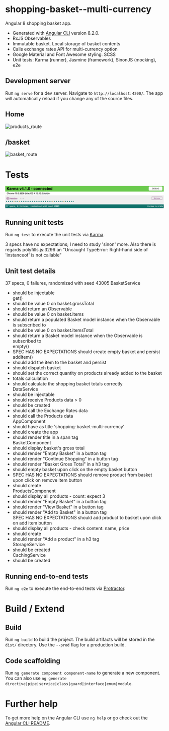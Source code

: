 # shopping-basket--multi-currency 

Angular 8 shopping basket app. 
- Generated with [Angular CLI](https://github.com/angular/angular-cli) version 8.2.0.
- RxJS Observables
- Immutable basket. Local storage of basket contents
- Calls exchange rates API for multi-currency option
- Google Material and Font Awesome styling. SCSS
- Unit tests: Karma (runner), Jasmine (framework), SinonJS (mocking), e2e

## Development server

Run `ng serve` for a dev server. Navigate to `http://localhost:4200/`. The app will automatically reload if you change any of the source files.

## Home
![products_route](./readme_imgs/products_route.png)

## /basket
![basket_route](./readme_imgs/basket_route.png)

# Tests
![tests](./readme_imgs/tests.png)

## Running unit tests

Run `ng test` to execute the unit tests via [Karma](https://karma-runner.github.io).

3 specs have no expectations; I need to study 'sinon' more. Also there is regards polyfills.js:3296 an "Uncaught TypeError: Right-hand side of 'instanceof' is not callable"

## Unit test details

37 specs, 0 failures, randomized with seed 43005
BasketService  
- should be injectable  
get()  
- should be value 0 on basket.grossTotal  
- should return an Observable<Basket>  
- should be value 0 on basket.items  
- should return a populated Basket model instance when the Observable is subscribed to  
- should be value 0 on basket.itemsTotal  
- should return a Basket model instance when the Observable is subscribed to  
empty()  
- SPEC HAS NO EXPECTATIONS should create empty basket and persist  
addItem()  
- should add the item to the basket and persist  
- should dispatch basket  
- should set the correct quantity on products already added to the basket  
- totals calculation  
- should calculate the shopping basket totals correctly  
DataService  
- should be injectable  
- should receive Products data > 0  
- should be created  
- should call the Exchange Rates data  
- should call the Products data  
AppComponent  
- should have as title 'shopping-basket-multi-currency'  
- should create the app  
- should render title in a span tag  
BasketComponent  
- should display basket's gross total  
- should render "Empty Basket" in a button tag  
- should render "Continue Shopping" in a button tag  
- should render "Basket Gross Total" in a h3 tag  
- should empty basket upon click on the empty basket button  
- SPEC HAS NO EXPECTATIONS should remove product from basket upon click on remove item button  
- should create  
ProductsComponent  
- should display all products - count: expect 3  
- should render "Empty Basket" in a button tag  
- should render "View Basket" in a button tag  
- should render "Add to Basket" in a button tag  
SPEC HAS NO EXPECTATIONS should add product to basket upon click on add item button  
- should display all products - check content: name, price  
- should create  
- should render "Add a product" in a h3 tag  
StorageService  
- should be created  
CachingService  
- should be created  

## Running end-to-end tests

Run `ng e2e` to execute the end-to-end tests via [Protractor](http://www.protractortest.org/).

# Build / Extend

## Build

Run `ng build` to build the project. The build artifacts will be stored in the `dist/` directory. Use the `--prod` flag for a production build.

## Code scaffolding

Run `ng generate component component-name` to generate a new component. You can also use `ng generate directive|pipe|service|class|guard|interface|enum|module`.

# Further help

To get more help on the Angular CLI use `ng help` or go check out the [Angular CLI README](https://github.com/angular/angular-cli/blob/master/README.md).
